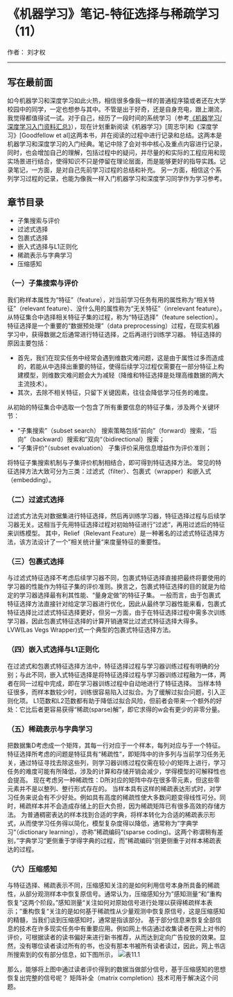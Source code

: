 ﻿# 《机器学习》笔记-特征选择与稀疏学习（11）

作者： 刘才权

---

## 写在最前面
如今机器学习和深度学习如此火热，相信很多像我一样的普通程序猿或者还在大学校园中的同学，一定也想参与其中。不管是出于好奇，还是自身充电，跟上潮流，我觉得都值得试一试。对于自己，经历了一段时间的系统学习（参考[《机器学习/深度学习入门资料汇总》](https://zhuanlan.zhihu.com/p/30980999)），现在计划重新阅读《机器学习》[周志华]和《深度学习》[Goodfellow et al]这两本书，并在阅读的过程中进行记录和总结。这两本是机器学习和深度学习的入门经典。笔记中除了会对书中核心及重点内容进行记录，同时，也会增加自己的理解，包括过程中的疑问，并尽量的和实际的工程应用和现实场景进行结合，使得知识不只是停留在理论层面，而是能够更好的指导实践。记录笔记，一方面，是对自己先前学习过程的总结和补充。 另一方面，相信这个系列学习过程的记录，也能为像我一样入门机器学习和深度学习同学作为学习参考。

## 章节目录
* 子集搜索与评价
* 过滤式选择
* 包裹式选择
* 嵌入式选择与L1正则化
* 稀疏表示与字典学习
* 压缩感知

### （一）子集搜索与评价
我们称样本属性为“特征”（feature），对当前学习任务有用的属性称为“相关特征”（relevant feature）、没什么用的属性称为“无关特征”（inrelevant feature）。从特征集合中选择相关特征子集的过程，称为“特征选择”（feature selection）。
特征选择是一个重要的“数据预处理”（data preprocessing）过程，在现实机器学习中，获得数据之后通常进行特征选择，之后再进行训练学习器。
特征选择的原因主要包括：
* 首先，我们在现实任务中经常会遇到维数灾难问题，这是由于属性过多而造成的，若能从中选择出重要的特征，使得后续学习过程仅需要在一部分特征上构建模型，则维数灾难问题会大为减轻（降维和特征选择是处理高维数据的两大主流技术）。
* 其次，去除不相关特征，只留下关键因素，往往会降低学习任务的难度。

从初始的特征集合中选取一个包含了所有重要信息的特征子集，涉及两个关键环节：
* “子集搜索”（subset search）
搜索策略包括“前向”（forward）搜索，“后向”（backward）搜索和”双向“（bidirectional）搜索；
* ”子集评价“（subset evaluation）
子集评价采用信息增益作为评价准则；

将特征子集搜索机制与子集评价机制相结合，即可得到特征选择方法。
常见的特征选择方法大致可分为三类：过滤式（filter）、包裹式（wrapper）和嵌入式（embedding）。

### （二）过滤式选择
过滤式方法先对数据集进行特征选择，然后再训练学习器，特征选择过程与后续学习器无关。这相当于先用特征选择过程对初始特征进行”过滤“，再用过滤后的特征来训练模型。
其中，Relief（Relevant Feature）是一种著名的过滤式特征选择方法，该方法设计了一个”相关统计量“来度量特征的重要性。

### （三）包裹式选择
与过滤式特征选择不考虑后续学习器不同，包裹式特征选择直接把最终将要使用的学习器的性能作为特征子集的评价准则。换言之，包裹式特征选择的目的就是为给定的学习器选择最有利其性能、“量身定做”的特征子集。
一般而言，由于包裹式特征选择方法直接针对给定学习器进行优化，因此从最终学习器性能来看，包裹式特征选择比过滤式特征选择更好，但另一方面，由于在特征选择过程中需多次训练学习器，因此包裹式特征选择的计算开销通常比过滤式特征选择大得多。
LVW(Las Vegs Wrapper)式一个典型的包裹式特征选择方法。

### （四）嵌入式选择与L1正则化
在过滤式和包裹式特征选择方法中，特征选择过程与学习器训练过程有明确的分别；与此不同，嵌入式特征选择是将特征选择过程与学习器训练过程融为一体，两者在同一过程中完成，即在学习器训练过程中自动地进行了特征选择。
当样本特征很多，而样本数较少时，训练很容易陷入过拟合。为了缓解过拟合问题，引入正则化项。
L1范数和L2范数都有助于降低过拟合风险，但前者会带来一个额外的好处：它比后者更容易获得“稀疏(sparse)解”，即它求得的w会有更少的非零分量。

### （五）稀疏表示与字典学习
把数据集D考虑成一个矩阵，其每一行对应于一个样本，每列对应与于一个特征。特征选择所考虑的问题是特征具有“稀疏性”，即矩阵中的许多列与当前学习任务无关，通过特征寻找去除这些列，则学习器训练过程仅需在较小的矩阵上进行，学习任务的难度可能有所降低，涉及的计算和存储开销会减少，学得模型的可解释性也会提高。
现在考虑另一种稀疏性：D所对应的矩阵中存在很多零元素，但这些零元素并不是以整列、整行形式存在的。
当样本具有这样的稀疏表达形式时，对学习任务来说会有不少好处。例如具有高度的稀疏性使大多数问题变得线性可分。同时，稀疏样本并不会造成存储上的巨大负担，因为稀疏矩阵已有很多高效的存储方法。
为普通稠密表达的样本找到合适的字典，将样本转化为合适的稀疏表示形式，从而使学习任务得以简化，模型复杂度得以降低，通常称为”字典学习“（dictionary learning），亦称”稀疏编码“(sparse coding)。这两个称谓稍有差别，”字典学习“更侧重于学得字典的过程，而”稀疏编码“则更侧重于对样本稀疏表达的过程。

### （六）压缩感知
与特征选择、稀疏表示不同，压缩感知关注的是如何利用信号本身所具备的稀疏性，从部分观测样本中恢复原信号。通常认为，压缩感知分为”感知测量“和”重构恢复“这两个阶段。”感知测量“关注如何对原始信号进行处理以获得稀疏样本表示；”重构恢复“关注的是如何基于稀疏性从少量观测中恢复原信号，这是压缩感知的精髓，当我们谈到压缩感知时，通常是指该部分。
基于部分信息来恢复全部信息的技术在许多现实任务中有重要应用。例如网上书店通过收集读者在网上对书的评价，可根据读者的读书偏好来进行新书推荐，从而达到定向广告投放的效果。显然，没有哪位读者读过所有的书，也没有那本书被所有读者读过，因此，网上书店所搜索到的仅有部分信息，如下图所示，
![表11.1](http://upload-images.jianshu.io/upload_images/4905018-20da5f23d9fdba8f.png?imageMogr2/auto-orient/strip%7CimageView2/2/w/1240)

那么，能够将上图中通过读者评价得到的数据当做部分信号，基于压缩感知的思想恢复出完整的信号呢？
矩阵补全（matrix completion）技术可用于解决这个问题。



























